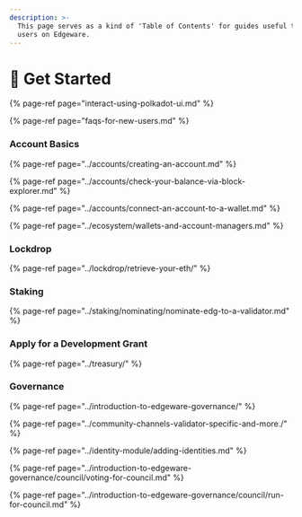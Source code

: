```yaml
---
description: >-
  This page serves as a kind of 'Table of Contents' for guides useful to new
  users on Edgeware.
---
```


# 🎊 Get Started



{% page-ref page="interact-using-polkadot-ui.md" %}

{% page-ref page="faqs-for-new-users.md" %}



### Account Basics

{% page-ref page="../accounts/creating-an-account.md" %}

{% page-ref page="../accounts/check-your-balance-via-block-explorer.md" %}

{% page-ref page="../accounts/connect-an-account-to-a-wallet.md" %}

{% page-ref page="../ecosystem/wallets-and-account-managers.md" %}

### Lockdrop

{% page-ref page="../lockdrop/retrieve-your-eth/" %}

### Staking

{% page-ref page="../staking/nominating/nominate-edg-to-a-validator.md" %}

### Apply for a Development Grant

{% page-ref page="../treasury/" %}



### Governance

{% page-ref page="../introduction-to-edgeware-governance/" %}

{% page-ref page="../community-channels-validator-specific-and-more./" %}

{% page-ref page="../identity-module/adding-identities.md" %}

{% page-ref page="../introduction-to-edgeware-governance/council/voting-for-council.md" %}

{% page-ref page="../introduction-to-edgeware-governance/council/run-for-council.md" %}



